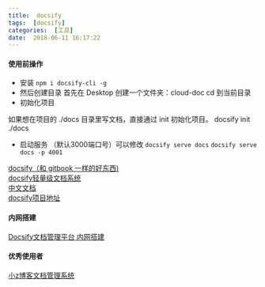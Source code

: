 ```yaml
---
title:  docsify
tags:  [docsify]
categories:  [工具]
date:  2018-06-11 16:17:22
---
```



#### 使用前操作

* 安装
`npm i docsify-cli -g`
* 然后创建目录
首先在 Desktop 创建一个文件夹：cloud-doc
cd 到当前目录
* 初始化项目

如果想在项目的 ./docs 目录里写文档，直接通过 init 初始化项目。
docsify init ./docs

* 启动服务 （默认3000端口号）可以修改
`docsify serve docs`  `docsify serve docs -p 4001`

[docsify（和 gitbook 一样的好东西)](https://www.jianshu.com/p/cfd0d4009cff)    
[docsify轻量级文档系统](https://www.jianshu.com/p/62405ab3c186)  
[中文文档](https://docsify.js.org/#/zh-cn/)  
[docsify项目地址](https://github.com/docsifyjs/docsify/)


#### 内网搭建

[Docsify文档管理平台 内网搭建](https://www.jianshu.com/p/56b8a31bbcbb)


#### 优秀使用者
[小z博客文档管理系统](https://doc.xiaoz.me/#/)